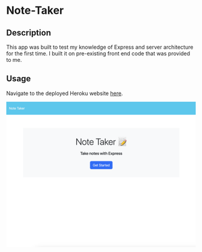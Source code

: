 # Note-Taker

## Description

This app was built to test my knowledge of Express and server architecture for the first time. I built it on pre-existing front end code that was provided to me.

## Usage
Navigate to the deployed Heroku website [here](https://aqueous-wildwood-23316.herokuapp.com/).

![screenshot](./note-taker-screenshot.png)
